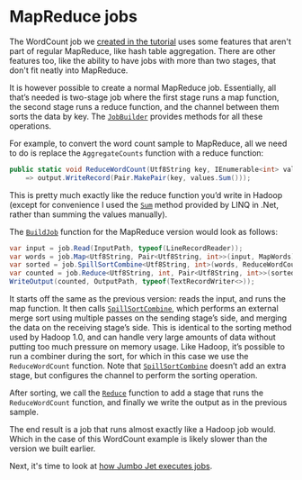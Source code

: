 # MapReduce jobs

The WordCount job we [created in the tutorial](Tutorial1.md) uses some features that aren't
part of regular MapReduce, like hash table aggregation. There are other features too, like the
ability to have jobs with more than two stages, that don't fit neatly into MapReduce.

It is however possible to create a normal MapReduce job. Essentially, all that’s needed is two-stage
job where the first stage runs a map function, the second stage runs a reduce function, and the
channel between them sorts the data by key. The [`JobBuilder`][] provides methods for all these
operations.

For example, to convert the word count sample to MapReduce, all we need to do is replace the
`AggregateCounts` function with a reduce function:

```C#
public static void ReduceWordCount(Utf8String key, IEnumerable<int> values, RecordWriter<Pair<Utf8String, int>> output)
    => output.WriteRecord(Pair.MakePair(key, values.Sum()));
```

This is pretty much exactly like the reduce function you’d write in Hadoop (except for convenience
I used the [`Sum`][] method provided by LINQ in .Net, rather than summing the values manually).

The [`BuildJob`][] function for the MapReduce version would look as follows:

```C#
var input = job.Read(InputPath, typeof(LineRecordReader));
var words = job.Map<Utf8String, Pair<Utf8String, int>>(input, MapWords);
var sorted = job.SpillSortCombine<Utf8String, int>(words, ReduceWordCount);
var counted = job.Reduce<Utf8String, int, Pair<Utf8String, int>>(sorted, ReduceWordCount);
WriteOutput(counted, OutputPath, typeof(TextRecordWriter<>));
```

It starts off the same as the previous version: reads the input, and runs the map function. It then
calls [`SpillSortCombine`][], which performs an external merge sort using multiple passes on the
sending stage’s side, and merging the data on the receiving stage’s side. This is identical to the
sorting method used by Hadoop 1.0, and can handle very large amounts of data without putting too
much pressure on memory usage. Like Hadoop, it’s possible to run a combiner during the sort, for
which in this case we use the `ReduceWordCount` function. Note that [`SpillSortCombine`][] doesn’t
add an extra stage, but configures the channel to perform the sorting operation.

After sorting, we call the [`Reduce`][] function to add a stage that runs the `ReduceWordCount`
function, and finally we write the output as in the previous sample.

The end result is a job that runs almost exactly like a Hadoop job would. Which in the case of this
WordCount example is likely slower than the version we built earlier.

Next, it's time to look at [how Jumbo Jet executes jobs](JobExecution.md).

[`BuildJob`]: https://www.ookii.org/docs/jumbo-0.3/html/M_Ookii_Jumbo_Jet_Jobs_Builder_JobBuilderJob_BuildJob.htm
[`JobBuilder`]: https://www.ookii.org/docs/jumbo-0.3/html/T_Ookii_Jumbo_Jet_Jobs_Builder_JobBuilder.htm
[`Reduce`]: https://www.ookii.org/docs/jumbo-0.3/html/Overload_Ookii_Jumbo_Jet_Jobs_Builder_JobBuilder_Reduce.htm
[`SpillSortCombine`]: https://www.ookii.org/docs/jumbo-0.3/html/Overload_Ookii_Jumbo_Jet_Jobs_Builder_JobBuilder_SpillSortCombine.htm
[`Sum`]: https://learn.microsoft.com/dotnet/api/system.linq.enumerable.sum
